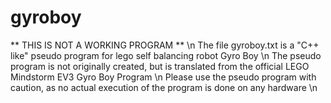 # gyroboy
** THIS IS NOT A WORKING PROGRAM ** \n
The file gyroboy.txt is a "C++ like" pseudo program for lego self balancing robot Gyro Boy \n
The pseudo program is not originally created, but is translated from the official LEGO Mindstorm EV3 Gyro Boy Program \n
Please use the pseudo program with caution, as no actual execution of the program is done on any hardware \n

